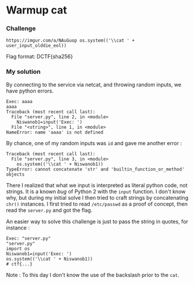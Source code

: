 # Warmup cat

### Challenge

`https://imgur.com/a/NAuGuop os.system(('\\cat ' + user_input_olddie_eol))`

Flag format: DCTF{sha256}

### My solution

By connecting to the service via netcat, and throwing random inputs, we have python errors.

```
Exec: aaaa
aaaa
Traceback (most recent call last):
  File "server.py", line 2, in <module>
    Niswanob1=input('Exec: ')
  File "<string>", line 1, in <module>
NameError: name 'aaaa' is not defined
```

 By chance, one of my random inputs was `id` and gave me another error :

```
Traceback (most recent call last):
  File "server.py", line 3, in <module>
    os.system(('\\cat ' + Niswanob1))
TypeError: cannot concatenate 'str' and 'builtin_function_or_method' objects
```

There I realized that what we input is interpreted as literal python code, not strings. It is a known *bug* of Python 2 with the `input` function.
I don't know why, but during my initial solve I then tried to craft strings by concatenating `chr()` instances.
I first tried to read `/etc/passwd` as a proof of concept, then read the `server.py` and got the flag.

An easier way to solve this challenge is just to pass the string in quotes, for instance :

```
Exec: "server.py"
"server.py"
import os
Niswanob1=input('Exec: ')
os.system(('\\cat ' + Niswanob1))
# ctf{...}
```

Note : To this day I don't know the use of the backslash prior to the `cat`.